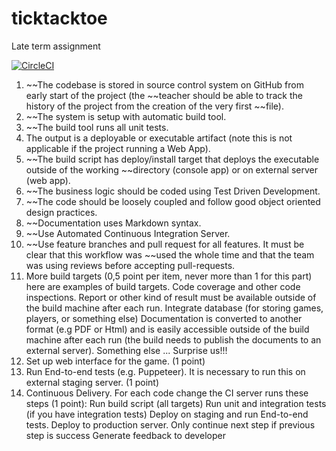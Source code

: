 # ticktacktoe
Late term assignment

[![CircleCI](https://circleci.com/gh/Club15/TicTacToe.svg?style=svg)](https://circleci.com/gh/Club15/TicTacToe)

1. ~~The codebase is stored in source control system on GitHub from early start of the project (the
	~~teacher should be able to track the history of the project from the creation of the very first
	~~file).
2. ~~The system is setup with automatic build tool.
3. ~~The build tool runs all unit tests.
4. The output is a deployable or executable artifact (note this is not applicable if the project
	running a Web App).
5. ~~The build script has deploy/install target that deploys the executable outside of the working
	~~directory (console app) or on external server (web app).
6. ~~The business logic should be coded using Test Driven Development.
7. ~~The code should be loosely coupled and follow good object oriented design practices.
8. ~~Documentation uses Markdown syntax.
9. ~~Use Automated Continuous Integration Server.
10. ~~Use feature branches and pull request for all features. It must be clear that this workflow was
	~~used the whole time and that the team was using reviews before accepting pull-requests.
11. More build targets (0,5 point per item, never more than 1 for this part) here are examples of
	build targets.
	Code coverage and other code inspections. Report or other kind of result must be
	available outside of the build machine after each run.
	Integrate database (for storing games, players, or something else)
	Documentation is converted to another format (e.g PDF or Html) and is easily accessible
	outside of the build machine after each run (the build needs to publish the documents to
	an external server).
	Something else ... Surprise us!!!
12. Set up web interface for the game. (1 point)
13. Run End-to-end tests (e.g. Puppeteer). It is necessary to run this on external staging server. (1
	point)
14. Continuous Delivery. For each code change the CI server runs these steps (1 point):
	Run build script (all targets)
	Run unit and integration tests (if you have integration tests) Deploy on staging and run
	End-to-end tests.
	Deploy to production server.
	Only continue next step if previous step is success
	Generate feedback to developer
